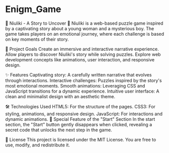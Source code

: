 # Enigm_Game
🌟 Niuliki - A Story to Uncover 🌟
Niuliki is a web-based puzzle game inspired by a captivating story about a young woman and a mysterious boy. The game takes players on an emotional journey, where each challenge is based on key moments of their story.

🎯 Project Goals
Create an immersive and interactive narrative experience.
Allow players to discover Niuliki's story while solving puzzles.
Explore web development concepts like animations, user interaction, and responsive design.

✨ Features
Captivating story: A carefully written narrative that evolves through interactions.
Interactive challenges: Puzzles inspired by the story's most emotional moments.
Smooth animations: Leveraging CSS and JavaScript transitions for a dynamic experience.
Intuitive user interface: A clean and minimalist design with an aesthetic theme.

🛠️ Technologies Used
HTML5: For the structure of the pages.
CSS3: For styling, animations, and responsive design.
JavaScript: For interactions and dynamic animations.
🚀 Special Feature of the "Start" Section
In the start section, the "Start" button gently disappears when clicked, revealing a secret code that unlocks the next step in the game.




📜 License
This project is licensed under the MIT License. You are free to use, modify, and redistribute it.